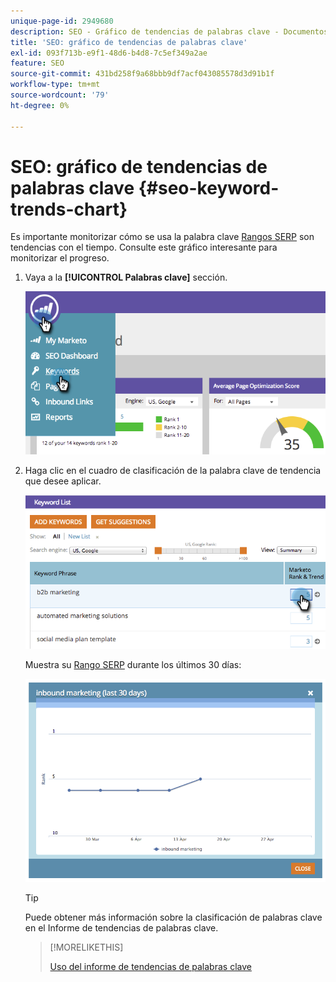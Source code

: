 ```yaml
---
unique-page-id: 2949680
description: SEO - Gráfico de tendencias de palabras clave - Documentos de Marketo - Documentación del producto
title: 'SEO: gráfico de tendencias de palabras clave'
exl-id: 093f713b-e9f1-48d6-b4d8-7c5ef349a2ae
feature: SEO
source-git-commit: 431bd258f9a68bbb9df7acf043085578d3d91b1f
workflow-type: tm+mt
source-wordcount: '79'
ht-degree: 0%

---
```


# SEO: gráfico de tendencias de palabras clave {#seo-keyword-trends-chart}

Es importante monitorizar cómo se usa la palabra clave [Rangos SERP](/help/marketo/product-docs/additional-apps/seo/understanding-seo/understanding-search-engine-optimization.md) son tendencias con el tiempo. Consulte este gráfico interesante para monitorizar el progreso.

1. Vaya a la **[!UICONTROL Palabras clave]** sección.

   ![](assets/image2014-9-18-12-3a5-3a7.png)

1. Haga clic en el cuadro de clasificación de la palabra clave de tendencia que desee aplicar.

   ![](assets/image2014-9-18-12-3a5-3a11.png)

   Muestra su [Rango SERP](/help/marketo/product-docs/additional-apps/seo/understanding-seo/understanding-search-engine-optimization.md) durante los últimos 30 días:

   ![](assets/image2014-9-18-12-3a5-3a14.png)

   >[!TIP]
   >
   >Puede obtener más información sobre la clasificación de palabras clave en el Informe de tendencias de palabras clave.

   >[!MORELIKETHIS]
   >
   >[Uso del informe de tendencias de palabras clave](/help/marketo/product-docs/additional-apps/seo/reports/seo-use-the-keyword-trends-report.md)
